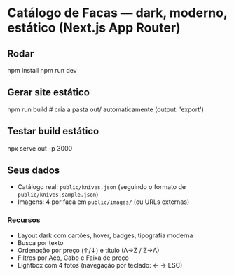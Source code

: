 # Catálogo de Facas — dark, moderno, estático (Next.js App Router)

## Rodar
npm install
npm run dev

## Gerar site estático
npm run build    # cria a pasta out/ automaticamente (output: 'export')

## Testar build estático
npx serve out -p 3000

## Seus dados
- Catálogo real: `public/knives.json` (seguindo o formato de `public/knives.sample.json`)
- Imagens: 4 por faca em `public/images/` (ou URLs externas)

### Recursos
- Layout dark com cartões, hover, badges, tipografia moderna
- Busca por texto
- Ordenação por preço (↑/↓) e título (A→Z / Z→A)
- Filtros por Aço, Cabo e Faixa de preço
- Lightbox com 4 fotos (navegação por teclado: ← → ESC)
